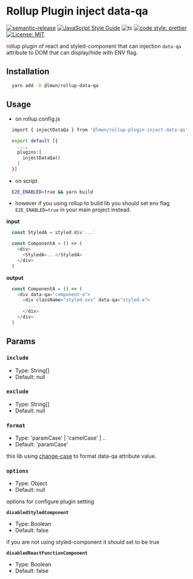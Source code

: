# Rollup Plugin inject data-qa

[![semantic-release](https://img.shields.io/badge/semantic-release-e10079.svg?logo=semantic-release)](https://github.com/semantic-release/semantic-release)
[![JavaScript Style Guide](https://img.shields.io/badge/code_style-standard-brightgreen.svg)](https://standardjs.com)
![ts](https://badgen.net/badge/Built%20With/TypeScript/blue) [![code style: prettier](https://img.shields.io/badge/code_style-prettier-ff69b4.svg?style=flat-square)](https://github.com/prettier/prettier)
[![License: MIT](https://img.shields.io/badge/License-MIT-yellow.svg)](https://opensource.org/licenses/MIT)

rollup plugin of react and styled-component that can injection `data-qa` attribute to DOM that can display/hide with ENV flag.

## Installation

```sh
  yarn add -D @lmwn/rollup-data-qa
```

## Usage

- on rollup.config.js

```sh
  import { injectDataQa } from '@lmwn/rollup-plugin-inject-data-qa'

  export default [{
    ...,
    plugins:[
      injectDataQa()
    ]
  }]
```

- on script

```sh
  E2E_ENABLED=true && yarn build
```

- however if you using rollup to build lib you should set env flag `E2E_ENABLED=true` in your main project instead.

**input**

```js
  const StyledA = styled.div`...`

  const ComponentA = () => (
    <div>
      <StyledA>...</StyledA>
    </div>
  )
```

**output**

```js
  const ComponentA = () => (
    <div data-qa="component-a">
      <div className="styled-xxx" data-qa="styled-a">
        ...
      </div>
    </div>
  )
```

## Params

### `include`

- Type: String[]
- Default: null

### `exclude`

- Type: String[]
- Default: null

### `format`

- Type: 'paramCase' | 'camelCase' | ..
- Default: 'paramCase'

this lib using [change-case](https://www.npmjs.com/package/change-case) to format data-qa attribute value.

### `options`

- Type: Object
- Default: null

options for configure plugin setting

**`disabledStyledComponent`**

- Type: Boolean
- Default: false

if you are not using styled-component it should set to be true

**`disabledReactFunctionComponent`**

- Type: Boolean
- Default: false
